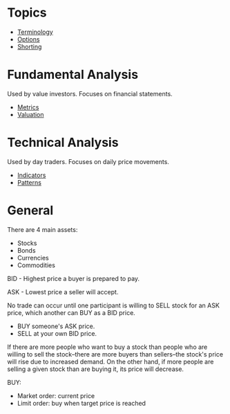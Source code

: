 # Topics

-   [Terminology](./topics/terminology.md)
-   [Options](./topics/options.md)
-   [Shorting](./topics/shorting.md)

# Fundamental Analysis

Used by value investors. Focuses on financial statements.

-   [Metrics](./topics/metrics.md)
-   [Valuation](./topics/valuation.md)

# Technical Analysis

Used by day traders. Focuses on daily price movements.

-   [Indicators](./topics/indicators.md)
-   [Patterns](./topics/patterns.md)

# General

There are 4 main assets:

-   Stocks
-   Bonds
-   Currencies
-   Commodities

BID - Highest price a buyer is prepared to pay.

ASK - Lowest price a seller will accept.

No trade can occur until one participant is willing to SELL stock for an ASK price, which another can BUY as a BID price.

-   BUY someone's ASK price.
-   SELL at your own BID price.

If there are more people who want to buy a stock than people who are willing to sell the stock–there are more buyers than sellers–the stock's price will rise due to increased demand. On the other hand, if more people are selling a given stock than are buying it, its price will decrease.

BUY:

-   Market order: current price
-   Limit order: buy when target price is reached
